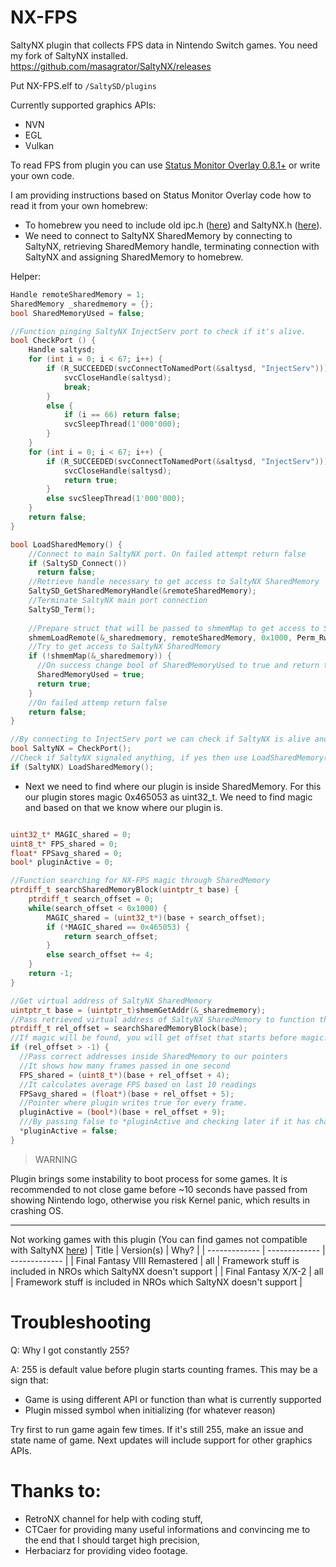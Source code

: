# NX-FPS

SaltyNX plugin that collects FPS data in Nintendo Switch games. You need my fork of SaltyNX installed.
https://github.com/masagrator/SaltyNX/releases

Put NX-FPS.elf to `/SaltySD/plugins`

Currently supported graphics APIs:
- NVN
- EGL
- Vulkan

To read FPS from plugin you can use [Status Monitor Overlay 0.8.1+](https://github.com/masagrator/Status-Monitor-Overlay) or write your own code.

I am providing instructions based on Status Monitor Overlay code how to read it from your own homebrew:
- To homebrew you need to include old ipc.h ([here](https://github.com/masagrator/ReverseNX-RT/blob/master/Overlay/include/ipc.h)) and SaltyNX.h ([here](https://github.com/masagrator/ReverseNX-RT/blob/master/Overlay/include/SaltyNX.h)).
- We need to connect to SaltyNX SharedMemory by connecting to SaltyNX, retrieving SharedMemory handle, terminating connection with SaltyNX and assigning SharedMemory to homebrew.

Helper:
```cpp
Handle remoteSharedMemory = 1;
SharedMemory _sharedmemory = {};
bool SharedMemoryUsed = false;

//Function pinging SaltyNX InjectServ port to check if it's alive.
bool CheckPort () {
	Handle saltysd;
	for (int i = 0; i < 67; i++) {
		if (R_SUCCEEDED(svcConnectToNamedPort(&saltysd, "InjectServ"))) {
			svcCloseHandle(saltysd);
			break;
		}
		else {
			if (i == 66) return false;
			svcSleepThread(1'000'000);
		}
	}
	for (int i = 0; i < 67; i++) {
		if (R_SUCCEEDED(svcConnectToNamedPort(&saltysd, "InjectServ"))) {
			svcCloseHandle(saltysd);
			return true;
		}
		else svcSleepThread(1'000'000);
	}
	return false;
}

bool LoadSharedMemory() {
    //Connect to main SaltyNX port. On failed attempt return false
    if (SaltySD_Connect())
      return false;
    //Retrieve handle necessary to get access to SaltyNX SharedMemory
    SaltySD_GetSharedMemoryHandle(&remoteSharedMemory);
    //Terminate SaltyNX main port connection
    SaltySD_Term();
    
    //Prepare struct that will be passed to shmemMap to get access to SaltyNX SharedMemory
    shmemLoadRemote(&_sharedmemory, remoteSharedMemory, 0x1000, Perm_Rw);
    //Try to get access to SaltyNX SharedMemory
    if (!shmemMap(&_sharedmemory)) {
      //On success change bool of SharedMemoryUsed to true and return true
      SharedMemoryUsed = true;
      return true;
    }
    //On failed attemp return false
    return false;
}

//By connecting to InjectServ port we can check if SaltyNX is alive and is not stuck anywhere.
bool SaltyNX = CheckPort();
//Check if SaltyNX signaled anything, if yes then use LoadSharedMemory() to get access to SaltyNX SharedMemory
if (SaltyNX) LoadSharedMemory();
```

- Next we need to find where our plugin is inside SharedMemory. For this our plugin stores magic 0x465053 as uint32_t. We need to find magic and based on that we know where our plugin is.

```cpp

uint32_t* MAGIC_shared = 0;
uint8_t* FPS_shared = 0;
float* FPSavg_shared = 0;
bool* pluginActive = 0;

//Function searching for NX-FPS magic through SharedMemory
ptrdiff_t searchSharedMemoryBlock(uintptr_t base) {
	ptrdiff_t search_offset = 0;
	while(search_offset < 0x1000) {
		MAGIC_shared = (uint32_t*)(base + search_offset);
		if (*MAGIC_shared == 0x465053) {
			return search_offset;
		}
		else search_offset += 4;
	}
	return -1;
}

//Get virtual address of SaltyNX SharedMemory
uintptr_t base = (uintptr_t)shmemGetAddr(&_sharedmemory);
//Pass retrieved virtual address of SaltyNX SharedMemory to function that will search for NX-FPS magic
ptrdiff_t rel_offset = searchSharedMemoryBlock(base);
//If magic will be found, you will get offset that starts before magic. It cannot be lower than 0.
if (rel_offset > -1) {
  //Pass correct addresses inside SharedMemory to our pointers
  //It shows how many frames passed in one second
  FPS_shared = (uint8_t*)(base + rel_offset + 4);
  //It calculates average FPS based on last 10 readings
  FPSavg_shared = (float*)(base + rel_offset + 5);
  //Pointer where plugin writes true for every frame.
  pluginActive = (bool*)(base + rel_offset + 9);
  ///By passing false to *pluginActive and checking later if it has changed to true we can be sure plugin is working.
  *pluginActive = false;
}
```

>WARNING

Plugin brings some instability to boot process for some games. It is recommended to not close game before ~10 seconds have passed from showing Nintendo logo, otherwise you risk Kernel panic, which results in crashing OS.

---

Not working games with this plugin (You can find games not compatible with SaltyNX [here](https://github.com/masagrator/SaltyNX/blob/master/README.md))
| Title | Version(s) | Why? |
| ------------- | ------------- | ------------- |
| Final Fantasy VIII Remastered | all | Framework stuff is included in NROs which SaltyNX doesn't support |
| Final Fantasy X/X-2 | all | Framework stuff is included in NROs which SaltyNX doesn't support |

# Troubleshooting
Q: Why I got constantly 255?

A: 255 is default value before plugin starts counting frames. This may be a sign that:
* Game is using different API or function than what is currently supported
* Plugin missed symbol when initializing (for whatever reason)

Try first to run game again few times. If it's still 255, make an issue and state name of game. Next updates will include support for other graphics APIs.

# Thanks to:

- RetroNX channel for help with coding stuff,
- CTCaer for providing many useful informations and convincing me to the end that I should target high precision,
- Herbaciarz for providing video footage.
